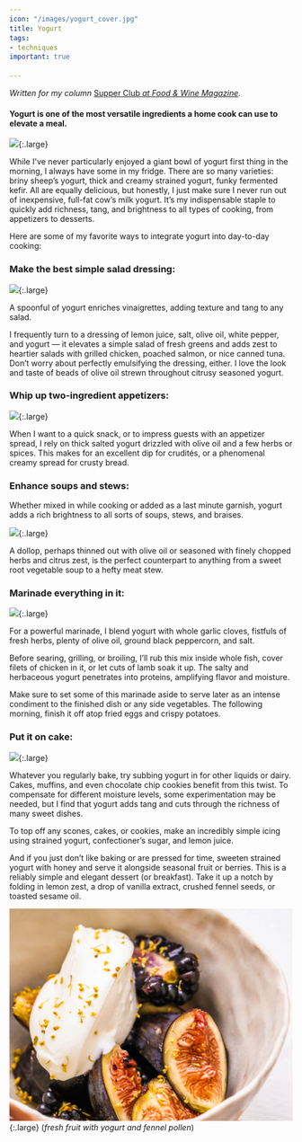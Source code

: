 ```yaml
---
icon: "/images/yogurt_cover.jpg"
title: Yogurt
tags:
- techniques
important: true

---
```

_Written for my column_ [Supper Club _at Food & Wine Magazine_](https://www.foodandwine.com/cooking-techniques/yogurt-tips-supper-club)_._

#### Yogurt is one of the most versatile ingredients a home cook can use to elevate a meal.

![](https://cdn-image.foodandwine.com/sites/default/files/1568405720/yogurt-best-ingredient-dip-sumac-FT-BLOG0919.jpg){:.large}

While I've never particularly enjoyed a giant bowl of yogurt first thing in the morning, I always have some in my fridge. There are so many varieties: briny sheep’s yogurt, thick and creamy strained yogurt, funky fermented kefir. All are equally delicious, but honestly, I just make sure I never run out of inexpensive, full-fat cow’s milk yogurt. It’s my indispensable staple to quickly add richness, tang, and brightness to all types of cooking, from appetizers to desserts.

Here are some of my favorite ways to integrate yogurt into day-to-day cooking:

### **Make the best simple salad dressing:**

![](https://cdn-image.foodandwine.com/sites/default/files/1568405720/yogurt-best-ingredient-salad-dressing-FT-BLOG0919.jpg){:.large}

A spoonful of yogurt enriches vinaigrettes, adding texture and tang to any salad.

I frequently turn to a dressing of lemon juice, salt, olive oil, white pepper, and yogurt — it elevates a simple salad of fresh greens and adds zest to heartier salads with grilled chicken, poached salmon, or nice canned tuna. Don’t worry about perfectly emulsifying the dressing, either. I love the look and taste of beads of olive oil strewn throughout citrusy seasoned yogurt.

### **Whip up two-ingredient appetizers:**

![](https://cdn-image.foodandwine.com/sites/default/files/1568405720/yogurt-best-ingredient-dip-sumac-FT-BLOG0919.jpg){:.large}

When I want to a quick snack, or to impress guests with an appetizer spread, I rely on thick salted yogurt drizzled with olive oil and a few herbs or spices. This makes for an excellent dip for crudités, or a phenomenal creamy spread for crusty bread.

### **Enhance soups and stews:**

Whether mixed in while cooking or added as a last minute garnish, yogurt adds a rich brightness to all sorts of soups, stews, and braises. 

![](https://cdn-image.foodandwine.com/sites/default/files/1568405720/yogurt-best-ingredient-squash-soup-FT-BLOG0919.jpg){:.large}

A dollop, perhaps thinned out with olive oil or seasoned with finely chopped herbs and citrus zest, is the perfect counterpart to anything from a sweet root vegetable soup to a hefty meat stew.

### **Marinade everything in it:**

![](https://cdn-image.foodandwine.com/sites/default/files/1568405720/yogurt-best-ingredient-marinade-FT-BLOG0919.jpg){:.large}

For a powerful marinade, I blend yogurt with whole garlic cloves, fistfuls of fresh herbs, plenty of olive oil, ground black peppercorn, and salt.

Before searing, grilling, or broiling, I’ll rub this mix inside whole fish, cover filets of chicken in it, or let cuts of lamb soak it up. The salty and herbaceous yogurt penetrates into proteins, amplifying flavor and moisture.

Make sure to set some of this marinade aside to serve later as an intense condiment to the finished dish or any side vegetables. The following morning, finish it off atop fried eggs and crispy potatoes.

### **Put it on cake:**

![](https://cdn-image.foodandwine.com/sites/default/files/1568405720/yogurt-best-ingredient-desserts-icing-FT-BLOG0919.jpg){:.large}

Whatever you regularly bake, try subbing yogurt in for other liquids or dairy. Cakes, muffins, and even chocolate chip cookies benefit from this twist. To compensate for different moisture levels, some experimentation may be needed, but I find that yogurt adds tang and cuts through the richness of many sweet dishes.

To top off any scones, cakes, or cookies, make an incredibly simple icing using strained yogurt, confectioner’s sugar, and lemon juice.

And if you just don’t like baking or are pressed for time, sweeten strained yogurt with honey and serve it alongside seasonal fruit or berries. This is a reliably simple and elegant dessert (or breakfast). Take it up a notch by folding in lemon zest, a drop of vanilla extract, crushed fennel seeds, or toasted sesame oil.

![](/images/yogurt-best-ingredient-fresh-fruit-parfait-FT-BLOG0919.jpg){:.large}
(_fresh fruit with yogurt and fennel pollen_)